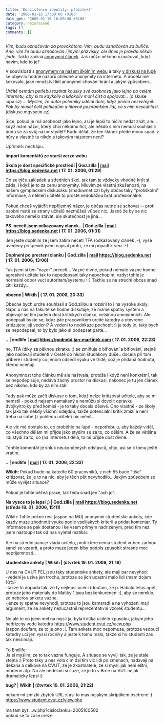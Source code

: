```yaml
---
title: 'Konzistence identity: přežitek?'
date: '2006-01-16 17:00:00 +0100'
date_gmt: '2006-01-16 16:00:00 +0100'
category: nezařazené
tags: []
comments: []
---
```

<p><em>Vím, budu označován za provokátora. Vím, budu označován za buřiče.
Ano, vím že budu označován i jinými přízvisky, ale dnes je pravda někde jinde.</em>
Takto začíná <a href="https://www.mgvsetin.cz/modules.php?op=modload&name=News&file=article&sid=605&mode=thread&order=0&thold=0">anonymní
článek</a>. Jak můžu někoho označovat, když nevím, kdo to je?</p>
<p>V souvislosti s <a href="https://www.mgvsetin.cz/modules.php?op=modload&name=News&file=article&sid=605&mode=thread&order=0&thold=0">anonymem
na našem školním webu</a> a taky <a href="https://www.lupa.cz/clanky/zakonem-proti-flamewar/nazory/vse/">v
diskusi na lupě</a> se objevilo hodně názorů ohledně anonymity na internetu. A docela mě
šokovalo, jaké množství lidí anonymní chování brání a jakým způsobem..</p>
<p><em>Určitě nemám potřebu roztírat kousky své osobnosti jako lejno po celém internetu,
aby si to kdykoliv a kdokoliv mohl číst a spojovat&hellip;</em> (diskuse lupa.cz) &hellip;
<em>Myslím, že autor polemiky udělal doře, když jméno nezveřejnil. Pak by
musel čelit pohledům a hlavně poznámkám lidí, co s ním nesouhlasí.</em> (diskuse mgvsetin.cz)</em></p>
<p>Sice, pokud je má osobnost jako lejno, asi je lepší to ničím nedat znát, ale...
když mám názor, který chci někomu říct, ale někdo s ním nemusí souhlasit:
budu se za svůj názor stydět? Budu dělat, že ten článek přede mnou spadl z hůry
a vlastně tu nikdo s takovým názorem není?</p>
<p>Upřímně: nechápu.</p>
<div class="import-komentaru">
<p><strong>Import komentářů ze starší verze webu</strong></p>
<div class="comment">
<p style="font-weight:bold"><span class="compredmet">Škola je dost specifické prostředí</span> | <span class="comname">God.zilla</span> |  <a href="mailto:jaroslav@sedenka.cz">mail</a>  <a href="https://blog.sedenka.net">https://blog.sedenka.net</a> (&nbsp;17.&nbsp;01.&nbsp;2006,&nbsp;01:29)</p>
<p>Co se týče základek a středních škol, tak tam je vždycky vhodné krýt si záda, i když je to za cenu anonymity. Mluvím ze vlastní zkušenosti, na našem gympláckém diskusáku (shadownet.cz) byly občas taky &quot;protiškolní&quot; informace, a někteří učitelé to prostě nedokážou brát profesionálně. <br>  <br> Pokud chceš vyjádřit nepříjemný názor, je občas nutné se schovat -- proti osobní mstě ze strany učitelů nezmůžeš vůbec nic. Jasně že by se nic takového nemělo stávat, ale skutečnost je jiná... </p>
</div>
<div class="comment">
<p style="font-weight:bold"><span class="compredmet">PS. necetl jsem odkazovany clanek..</span> | <span class="comname">God.zilla</span> |  <a href="mailto:jaroslav@sedenka.cz">mail</a>  <a href="https://blog.sedenka.net">https://blog.sedenka.net</a> (&nbsp;17.&nbsp;01.&nbsp;2006,&nbsp;01:31)</p>
<p>Jen jeste doplnim ze jsem zatim necetl TFA (odkazovany clanek ;-), vyse uvedeny prispevek jsem napsal proto, ze mi pripadl k veci :-) </p>
</div>
<div class="comment">
<p style="font-weight:bold"><span class="compredmet">Doplneni po precteni clanku</span> | <span class="comname">God.zilla</span> |  <a href="mailto:jaroslav@sedenka.cz">mail</a>  <a href="https://blog.sedenka.net">https://blog.sedenka.net</a> (&nbsp;17.&nbsp;01.&nbsp;2006,&nbsp;13:06)</p>
<p>Tak jsem si ten &quot;nazor&quot; precetl... Vazne divne, pokud nemate vazne hodne agresivni ucitele tak to nepodepsani taky nepochopim, vzdyt tohle je normalni odpor vuci autoritam/systemu :-) Takhle se na stredni obcas snad citil kazdy.. </p>
</div>
<div class="comment">
<p style="font-weight:bold"><span class="compredmet">obecne</span> | <span class="comname">Wikih</span> | (&nbsp;17.&nbsp;01.&nbsp;2006,&nbsp;20:33)</p>
<p>Obecne bych urcite souhlasil s God.zillou a rozsiril to i na vysoke skoly. Napr. u nas na fakulte se hodne diskutuje, ze mame spatny system a objevuje se tim padem dost kritickych clanku, vetsinou anonymnich. Ale podepsali byste se, kdyz jste pracovnikem urcite katedry a otevrene kritizujete jeji vedeni? A vedeni to nedokaze pochopit :) ja tedy jo, taky bych se nepodepsal, to by bylo jako si podepsat parte... </p>
</div>
<div class="comment">
<p style="font-weight:bold"><span class="compredmet">..</span> | <span class="comname">endlife</span> |  <a href="mailto:jan.martinek@post.cz">mail</a>  <a href="https://podnebi.jan-martinek.com">https://podnebi.jan-martinek.com</a> (&nbsp;17.&nbsp;01.&nbsp;2006,&nbsp;22:23)</p>
<p>no, TFA (díky za pěknou zkratku ;) se zmiňuje o biflování a biflování, stejně jako nadávají studenti v Cestě do hlubin študákovy duše.. docela při tom přibere i studenty co jenom odsedí výuku ve třídě, což je přidaná hodnota, kterou oceňuji. <br>  <br> Anonymnost toho článku mě ale naštvala, protože i když není konkrétní, tak se nepodepisuje, nedává žádný prostor na diskusi, nakonec je tu jen článek bez nikoho, kdo by za ním stál. <br>  <br> Tady pak může začít diskuse o tom, když nelze kritizovat učitele, aby se mi nemstil - pokud nejsem namakaný a nemůžu si dovolit opravku dvojky/trojky před komisí - je to taky docela děsivé. Ono vlastně - ze školy tak jako tak někdy všichni odejdou, takže potenciální kritik zmizí a není třeba na sobě (z pohledu učitele) nic měnit.. <br>  <br> Ale víc mě dostalo to, co proběhlo na lupě - nepotřebuju, aby každý viděl, co všechno dělám mi přijde jako stydím se za to, co dělám. A že se většina lidí stydí za to, co (na internetu) dělá, to mi přijde dost divné.. <br>  <br> Tenhle komentář je shluk neukončených odstavců, chjo, asi se k tomu ještě vrátím.. </p>
</div>
<div class="comment">
<p style="font-weight:bold"><span class="compredmet">..</span> | <span class="comname">endlife</span> |  <a href="mailto:jan.martinek@post.cz">mail</a>  <a href=""></a> (&nbsp;17.&nbsp;01.&nbsp;2006,&nbsp;22:33)</p>
<p><strong>Wikih:</strong> Pokud bude na katedře 60 pracovníků, z nich 55 bude &quot;tiše&quot; kritizovat, že je to na nic, aby je těch pět nevyhodilo.. Jakým způsobem se může vyvíjet situace? <br>  <br> Pokud je tohle běžná praxe, tak teda snad jen &quot;ach jo&quot;.. </p>
</div>
<div class="comment">
<p style="font-weight:bold"><span class="compredmet">Na vysce to je lepsi ;)</span> | <span class="comname">God.zilla</span> |  <a href="mailto:jaroslav@sedenka.cz">mail</a>  <a href="https://blog.sedenka.net">https://blog.sedenka.net</a> (středa&nbsp;18.&nbsp;01.&nbsp;2006,&nbsp;15:11)</p>
<p>Wikih: Tohle pekne resi (aspon na MU) anonymni studentske ankety, kde kazdy muze zhodnotit vyuku podle vselijakych kriterii a pridat komentar. Ty informace se pak dostanou i ke vsem primym nadrizenym, pred tim nez jsem nastoupil tak od nas vyletel matikar. <br>  <br> Ale na stredni panuje vlada ucitelu, proti ktere nema student vubec zadnou sanci se vzeprit, a proto muze jeden blby podpis zpusobit strasne moc neprijemnosti... </p>
</div>
<div class="comment">
<p style="font-weight:bold"><span class="compredmet">studentske ankety</span> | <span class="comname">Wikih</span> | (čtvrtek&nbsp;19.&nbsp;01.&nbsp;2006,&nbsp;21:19)</p>
<p>U nas na CVUT FEL jsou taky studentske ankety, ale maji par nevyhod: <br> -vedeni je uziva jen trochu, protoze se jich ucastni malo lidi (mam dojem 10%) <br> -takze to dopada tak, ze ty nejlepsi oceni (doufam, ze p. Habalu letos opet, protoze jeho materialy do Matiky 1 jsou bezkonkurencni :), aby se nereklo, ze neberou anketu vazne. <br> -jenze ty spatne nevyhodi, protoze to jsou kamaradi a na vyhozeni maji argument, ze se ankety nezucastnil reprezentativni vzorek studentu... <br>  <br> No ale to co jsem mel na mysli ja, byla kritika ucitele zpusobu, jakym jeho nadrizeny vede katedru <a href="https://www.student.cvut.cz/view.php">https://www.student.cvut.cz/view.php</a> <br> (aspon doufam, ze to je ono :(. Tam anketa moc nepomuze, protoze vedouci katedry uci jen vyssi rocniky a jeste k tomu malo, takze si ho studenti zas tak nevsimaji. <br>  <br> To Endlife: <br> Ja si myslim, ze to tak vazne funguje. A situace se vyviji tak, ze je stale stejna :) Proto taky u nas vola cim dal tim vic lidi po zmenach, nadavaji na dekana a celkove na CVUT, ze je zkostnatele, ze si mysli jak neni elitni, moderni atp. No ale nedelam si iluze, ze je to v Brne na VUT nejak dramaticky lepsi :) </p>
</div>
<div class="comment">
<p style="font-weight:bold"><span class="compredmet">bug?</span> | <span class="comname">Wikih</span> | (čtvrtek&nbsp;19.&nbsp;01.&nbsp;2006,&nbsp;21:22)</p>
<p>nekam mi zmizlo zbytek URL :( asi to mas nejakym skriptikem osetrene :) <br> <a href="https://www.student.cvut.cz/view.php">https://www.student.cvut.cz/view.php</a> <br>  <br> ma tam byt ...w.php?cisloclanku=2005100502 <br> pokud se to zase oreze </p>
</div>
</div>
